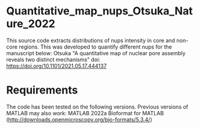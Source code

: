 # Quantitative_map_nups_Otsuka_Nature_2022
This source code extracts distributions of nups intensity in core and non-core regions. This was developed to quantify different nups for the manuscript below: Otsuka "A quantitative map of nuclear pore assembly reveals two distinct mechanisms" doi: https://doi.org/10.1101/2021.05.17.444137
# Requirements
The code has been tested on the following versions. Previous versions of MATLAB may also work:
MATLAB 2022a
Bioformat for MATLAB (http://downloads.openmicroscopy.org/bio-formats/5.3.4/)
